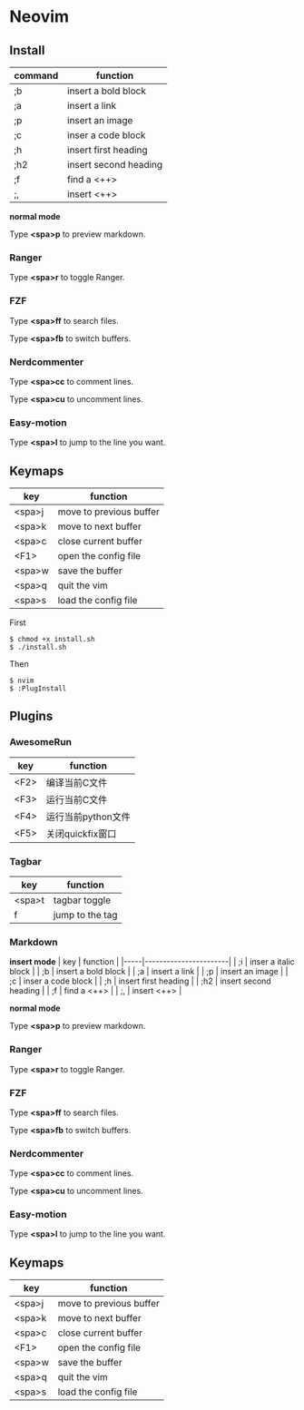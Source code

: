 # Neovim

## Install
| command | function              |
|---------|-----------------------|
| ;b      | insert a bold block   |
| ;a      | insert a link         |
| ;p      | insert an image       |
| ;c      | inser a code block    |
| ;h      | insert first heading  |
| ;h2     | insert second heading |
| ;f      | find a <++>           |
| ;,      | insert <++>           |

**normal mode** 

Type **&lt;spa&gt;p** to preview markdown.

### Ranger

Type **&lt;spa&gt;r** to toggle Ranger.

### FZF

Type **&lt;spa&gt;ff** to search files.

Type **&lt;spa&gt;fb** to switch buffers.

### Nerdcommenter

Type **&lt;spa&gt;cc** to comment lines.

Type **&lt;spa&gt;cu** to uncomment lines.

### Easy-motion

Type **&lt;spa&gt;l** to jump to the line you want.

## Keymaps

| key          | function                |
|--------------|-------------------------|
| &lt;spa&gt;j | move to previous buffer |
| &lt;spa&gt;k | move to next buffer     |
| &lt;spa&gt;c | close current buffer    |
| &lt;F1&gt;   | open the config file    |
| &lt;spa&gt;w | save the buffer         |
| &lt;spa&gt;q | quit the vim            |
| &lt;spa&gt;s | load the config file    |

First
```
$ chmod +x install.sh
$ ./install.sh
```

Then
```
$ nvim
$ :PlugInstall
```

## Plugins

### AwesomeRun

| key           | function           |
|---------------|--------------------|
| &lt;F2&gt;    | 编译当前C文件      |
| &lt;F3&gt;    | 运行当前C文件      |
| &lt;F4&gt;    | 运行当前python文件 |
| &lt;F5&gt;    | 关闭quickfix窗口   |


### Tagbar

| key          | function        |
|--------------|-----------------|
| &lt;spa&gt;t | tagbar toggle   |
| f            | jump to the tag |

### Markdown

**insert mode** 
| key | function              |
|-----|-----------------------|
| ;i  | inser a italic block  |
| ;b  | insert a bold block   |
| ;a  | insert a link         |
| ;p  | insert an image       |
| ;c  | inser a code block    |
| ;h  | insert first heading  |
| ;h2 | insert second heading |
| ;f  | find a <++>           |
| ;,  | insert <++>           |

**normal mode** 

Type **&lt;spa&gt;p** to preview markdown.

### Ranger

Type **&lt;spa&gt;r** to toggle Ranger.

### FZF

Type **&lt;spa&gt;ff** to search files.

Type **&lt;spa&gt;fb** to switch buffers.

### Nerdcommenter

Type **&lt;spa&gt;cc** to comment lines.

Type **&lt;spa&gt;cu** to uncomment lines.

### Easy-motion

Type **&lt;spa&gt;l** to jump to the line you want.

## Keymaps

| key          | function                |
|--------------|-------------------------|
| &lt;spa&gt;j | move to previous buffer |
| &lt;spa&gt;k | move to next buffer     |
| &lt;spa&gt;c | close current buffer    |
| &lt;F1&gt;   | open the config file    |
| &lt;spa&gt;w | save the buffer         |
| &lt;spa&gt;q | quit the vim            |
| &lt;spa&gt;s | load the config file    |

